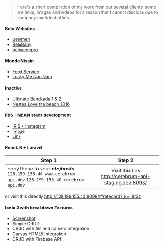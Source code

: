 > Here's a short compilation of my work from our several clients, some are links, images and videos for a reason that I cannot disclose due to company confidentialities.

#### Belo Websites
* [Belomen](https://belomen.com/ "Official Website")
* [BeloBaby](https://www.belobaby.ph/ "Official Website")
* [beloacnepro](http://beloacnepro.com/ "Official Website")

#### Monde Nissin
* [Food Service](http://www.mondenissin.com/foodservice "A sub page of a corporate website")
* [Lucky Me NamNam](http://www.luckymenamnam.com.ph/ "Official Website")

#### Inactive
* [Ultimate Bandkada 1 & 2 ](https://web.facebook.com/GreenwichPizza/photos/a.181706241846649.53337.114259391924668/1277304205620175/?type=1&theater "Campaign already done, website is unavailable")
* [Nestea Love the beach 2016](http://eventscapemanila.com/portfolio/nestea-love-beach-2016/ "Website were down, but you may see the actual landing page showed in this site.")

#### IRIS - MEAN stack development
* [IRIS + Instagram](https://www.youtube.com/watch?v=q26jwUBtMUk "A sample demo showing short introduction about IRIS system. This serve as submission entry to acquire permission from Instagram API")
* [Image](https://github.com/AUSdomgarcia/frontend-demo/blob/master/iris.png)
* [Link](http://irismedia.social:5050/posts/create-fb "minimum page allowed for public viewing")

#### ReactJS + Laravel

| Step 1        | Step 2           
| ------------- |:-------------:|
|  copy these to your **_etc/hosts_**    `128.199.155.40 www.cerebrum-api.dev`    `128.199.155.40 cerebrum-api.dev` | Visit this link http://cerebrum-api-staging.dev:8098/ |

or visit this directly http://128.199.155.40:8098/#/ratecard?_k=il9t3z

#### Ionic 2 with breakdown Features
* [Screenshot](https://github.com/AUSdomgarcia/frontend-demo/tree/master/ionic2)
* Simple CRUD
* CRUD with file and camera integration
* Canvas HTML5 Integration
* CRUD with Firebase API
